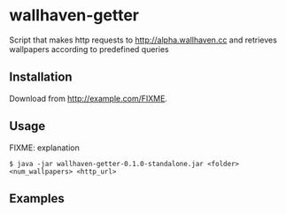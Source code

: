 # wallhaven-getter

Script that makes http requests to http://alpha.wallhaven.cc and retrieves wallpapers according to predefined queries

## Installation

Download from http://example.com/FIXME.

## Usage

FIXME: explanation

    $ java -jar wallhaven-getter-0.1.0-standalone.jar <folder> <num_wallpapers> <http_url>

## Examples
